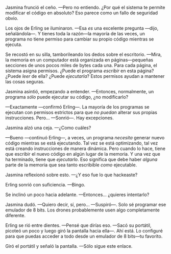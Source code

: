 Jasmina frunció el ceño. —Pero no entiendo. ¿Por qué el sistema te permite modificar el código en absoluto? Eso parece como un fallo de seguridad obvio.

Los ojos de Erling se iluminaron. —Esa *es* una excelente pregunta —dijo, señalándola—. Y tienes toda la razón—la mayoría de las veces, un programa no tiene permiso para cambiar su propio código mientras se ejecuta.

Se recostó en su silla, tamborileando los dedos sobre el escritorio. —Mira, la memoria en un computador está organizada en páginas—pequeñas secciones de unos pocos miles de bytes cada una. Para cada página, el sistema asigna permisos. ¿Puede el programa *escribir* en esta página? ¿Puede *leer* de ella? ¿Puede *ejecutarla*? Estos permisos ayudan a mantener las cosas seguras.

Jasmina asintió, empezando a entender. —Entonces, normalmente, un programa *sólo* puede ejecutar su código, ¿no modificarlo?

—Exactamente —confirmó Erling—. La mayoría de los programas se ejecutan con permisos estrictos para que *no puedan* alterar sus propias instrucciones. Pero… —Sonrió—. Hay excepciones.

Jasmina alzó una ceja. —¿Como cuáles?

—Bueno —continuó Erling—, a veces, un programa *necesita* generar nuevo código mientras se está ejecutando. Tal vez se está optimizando, tal vez está creando instrucciones de manera dinámica. Pero cuando lo hace, tiene que escribir el nuevo código en algún lugar de la memoria. Y una vez que ha terminado, tiene que *ejecutarlo*. Eso significa que debe haber *alguna* parte de la memoria que sea tanto escribible *como* ejecutable.

Jasmina reflexionó sobre esto. —¿Y eso fue lo que hackeaste?

Erling sonrió con suficiencia. —Bingo.

Se inclinó un poco hacia adelante. —Entonces... ¿quieres intentarlo?

Jasmina dudó. —Quiero decir, sí, pero... —Suspiró—. Solo sé programar ese emulador de 8 bits. Los drones probablemente usen algo completamente diferente.

Erling se rió entre dientes. —Pensé que dirías eso. —Sacó su portátil, picoteó un poco y luego giró la pantalla hacia ella—. Ahí está. Lo configuré para que puedas acceder a todo desde un emulador de 8 bits—tu favorito.

Giró el portátil y señaló la pantalla. —Sólo sigue este enlace.